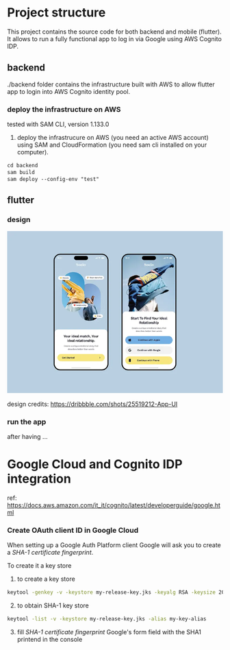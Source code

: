 # Project structure

This project contains the source code for both backend and mobile (flutter). It allows to run a fully functional app to log in via Google using AWS Cognito IDP.

## backend

./backend folder contains the infrastructure built with AWS to allow flutter app to login into AWS Cognito identity pool.

### deploy the infrastructure on AWS

tested with SAM CLI, version 1.133.0

1. deploy the infrastrucure on AWS (you need an active AWS account) using SAM and CloudFormation (you need sam cli installed on your computer).

```
cd backend
sam build
sam deploy --config-env "test"
```

## flutter

### design

![design](./design.png)

design credits: https://dribbble.com/shots/25519212-App-UI

### run the app

after having ...

# Google Cloud and Cognito IDP integration

ref: https://docs.aws.amazon.com/it_it/cognito/latest/developerguide/google.html

### Create OAuth client ID in Google Cloud

When setting up a Google Auth Platform client Google will ask you to create a *SHA-1 certificate fingerprint*. 

To create it a key store

1. to create a key store

```sh
keytool -genkey -v -keystore my-release-key.jks -keyalg RSA -keysize 2048 -validity 10000 -alias my-key-alias
```

2. to obtain SHA-1 key store

```sh
keytool -list -v -keystore my-release-key.jks -alias my-key-alias
```

3. fill *SHA-1 certificate fingerprint* Google's form field with the SHA1 printend in the console
